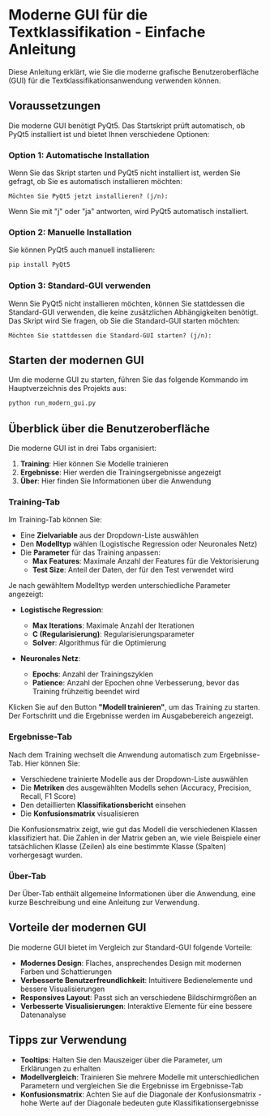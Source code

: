 # Moderne GUI für die Textklassifikation - Einfache Anleitung

Diese Anleitung erklärt, wie Sie die moderne grafische Benutzeroberfläche (GUI) für die Textklassifikationsanwendung verwenden können.

## Voraussetzungen

Die moderne GUI benötigt PyQt5. Das Startskript prüft automatisch, ob PyQt5 installiert ist und bietet Ihnen verschiedene Optionen:

### Option 1: Automatische Installation

Wenn Sie das Skript starten und PyQt5 nicht installiert ist, werden Sie gefragt, ob Sie es automatisch installieren möchten:

```
Möchten Sie PyQt5 jetzt installieren? (j/n):
```

Wenn Sie mit "j" oder "ja" antworten, wird PyQt5 automatisch installiert.

### Option 2: Manuelle Installation

Sie können PyQt5 auch manuell installieren:

```bash
pip install PyQt5
```

### Option 3: Standard-GUI verwenden

Wenn Sie PyQt5 nicht installieren möchten, können Sie stattdessen die Standard-GUI verwenden, die keine zusätzlichen Abhängigkeiten benötigt. Das Skript wird Sie fragen, ob Sie die Standard-GUI starten möchten:

```
Möchten Sie stattdessen die Standard-GUI starten? (j/n):
```

## Starten der modernen GUI

Um die moderne GUI zu starten, führen Sie das folgende Kommando im Hauptverzeichnis des Projekts aus:

```bash
python run_modern_gui.py
```

## Überblick über die Benutzeroberfläche

Die moderne GUI ist in drei Tabs organisiert:

1. **Training**: Hier können Sie Modelle trainieren
2. **Ergebnisse**: Hier werden die Trainingsergebnisse angezeigt
3. **Über**: Hier finden Sie Informationen über die Anwendung

### Training-Tab

Im Training-Tab können Sie:

- Eine **Zielvariable** aus der Dropdown-Liste auswählen
- Den **Modelltyp** wählen (Logistische Regression oder Neuronales Netz)
- Die **Parameter** für das Training anpassen:
  - **Max Features**: Maximale Anzahl der Features für die Vektorisierung
  - **Test Size**: Anteil der Daten, der für den Test verwendet wird

Je nach gewähltem Modelltyp werden unterschiedliche Parameter angezeigt:

- **Logistische Regression**:
  - **Max Iterations**: Maximale Anzahl der Iterationen
  - **C (Regularisierung)**: Regularisierungsparameter
  - **Solver**: Algorithmus für die Optimierung

- **Neuronales Netz**:
  - **Epochs**: Anzahl der Trainingszyklen
  - **Patience**: Anzahl der Epochen ohne Verbesserung, bevor das Training frühzeitig beendet wird

Klicken Sie auf den Button **"Modell trainieren"**, um das Training zu starten. Der Fortschritt und die Ergebnisse werden im Ausgabebereich angezeigt.

### Ergebnisse-Tab

Nach dem Training wechselt die Anwendung automatisch zum Ergebnisse-Tab. Hier können Sie:

- Verschiedene trainierte Modelle aus der Dropdown-Liste auswählen
- Die **Metriken** des ausgewählten Modells sehen (Accuracy, Precision, Recall, F1 Score)
- Den detaillierten **Klassifikationsbericht** einsehen
- Die **Konfusionsmatrix** visualisieren

Die Konfusionsmatrix zeigt, wie gut das Modell die verschiedenen Klassen klassifiziert hat. Die Zahlen in der Matrix geben an, wie viele Beispiele einer tatsächlichen Klasse (Zeilen) als eine bestimmte Klasse (Spalten) vorhergesagt wurden.

### Über-Tab

Der Über-Tab enthält allgemeine Informationen über die Anwendung, eine kurze Beschreibung und eine Anleitung zur Verwendung.

## Vorteile der modernen GUI

Die moderne GUI bietet im Vergleich zur Standard-GUI folgende Vorteile:

- **Modernes Design**: Flaches, ansprechendes Design mit modernen Farben und Schattierungen
- **Verbesserte Benutzerfreundlichkeit**: Intuitivere Bedienelemente und bessere Visualisierungen
- **Responsives Layout**: Passt sich an verschiedene Bildschirmgrößen an
- **Verbesserte Visualisierungen**: Interaktive Elemente für eine bessere Datenanalyse

## Tipps zur Verwendung

- **Tooltips**: Halten Sie den Mauszeiger über die Parameter, um Erklärungen zu erhalten
- **Modellvergleich**: Trainieren Sie mehrere Modelle mit unterschiedlichen Parametern und vergleichen Sie die Ergebnisse im Ergebnisse-Tab
- **Konfusionsmatrix**: Achten Sie auf die Diagonale der Konfusionsmatrix - hohe Werte auf der Diagonale bedeuten gute Klassifikationsergebnisse
